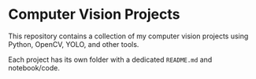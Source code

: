 # Computer Vision Projects

This repository contains a collection of my computer vision projects using Python, OpenCV, YOLO, and other tools.

Each project has its own folder with a dedicated `README.md` and notebook/code.
